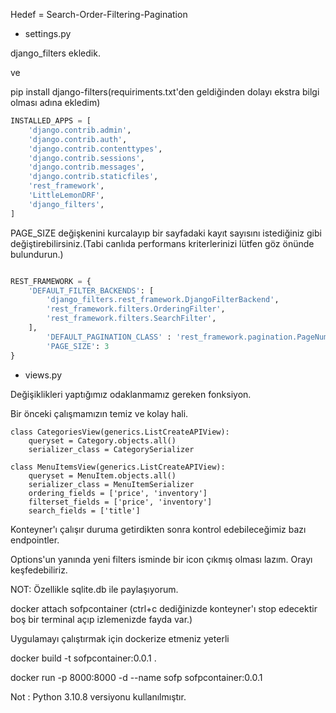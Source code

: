 Hedef =  Search-Order-Filtering-Pagination

* settings.py

django_filters ekledik.

ve

pip install django-filters(requiriments.txt'den geldiğinden dolayı ekstra bilgi olması adına ekledim)

``` python
INSTALLED_APPS = [
    'django.contrib.admin',
    'django.contrib.auth',
    'django.contrib.contenttypes',
    'django.contrib.sessions',
    'django.contrib.messages',
    'django.contrib.staticfiles',
    'rest_framework',
    'LittleLemonDRF',
    'django_filters',
]
``` 

PAGE_SIZE değişkenini kurcalayıp bir sayfadaki kayıt sayısını istediğiniz gibi değiştirebilirsiniz.(Tabi canlıda performans kriterlerinizi lütfen göz önünde bulundurun.)

``` python

REST_FRAMEWORK = {
    'DEFAULT_FILTER_BACKENDS': [ 
        'django_filters.rest_framework.DjangoFilterBackend',
        'rest_framework.filters.OrderingFilter',
        'rest_framework.filters.SearchFilter',
    ],
        'DEFAULT_PAGINATION_CLASS' : 'rest_framework.pagination.PageNumberPagination',
        'PAGE_SIZE': 3
}
``` 

* views.py

Değişiklikleri yaptığımız odaklanmamız gereken fonksiyon.

Bir önceki çalışmamızın temiz ve kolay hali.

``` 
class CategoriesView(generics.ListCreateAPIView):
    queryset = Category.objects.all()
    serializer_class = CategorySerializer

class MenuItemsView(generics.ListCreateAPIView):
    queryset = MenuItem.objects.all()
    serializer_class = MenuItemSerializer
    ordering_fields = ['price', 'inventory']
    filterset_fields = ['price', 'inventory']
    search_fields = ['title']

``` 

Konteyner'ı çalışır duruma getirdikten sonra kontrol edebileceğimiz bazı endpointler.


Options'un yanında yeni filters isminde bir icon çıkmış olması lazım. Orayı keşfedebiliriz.


NOT: Özellikle sqlite.db ile paylaşıyorum.

docker attach sofpcontainer (ctrl+c dediğinizde konteyner'ı stop edecektir boş bir terminal açıp izlemenizde fayda var.)

Uygulamayı çalıştırmak için dockerize etmeniz yeterli

docker build -t sofpcontainer:0.0.1 .

docker run -p 8000:8000 -d --name sofp sofpcontainer:0.0.1


Not : Python 3.10.8 versiyonu kullanılmıştır.

